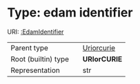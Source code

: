 
# Type: edam identifier




URI: [:EdamIdentifier](https://w3id.org/bridge2ai/standards-schema/EdamIdentifier)

|  |  |  |
| --- | --- | --- |
| Parent type | | [Uriorcurie](types/Uriorcurie.md) |
| Root (builtin) type | | **URIorCURIE** |
| Representation | | str |
